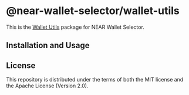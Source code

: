 # @near-wallet-selector/wallet-utils

This is the [Wallet Utils](https://chrome.google.com/webstore/detail/wallet-utils/epapihdplajcdnnkdeiahlgigofloibg) package for NEAR Wallet Selector.

## Installation and Usage


## License

This repository is distributed under the terms of both the MIT license and the Apache License (Version 2.0).
